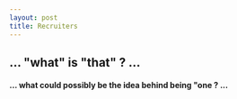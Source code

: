 ```yaml
---
layout: post
title: Recruiters
---
```


## **... "what" is "that" ? ...**  
  
  
  
#### ... what could possibly be the idea behind being "one ? ...  
  
  




